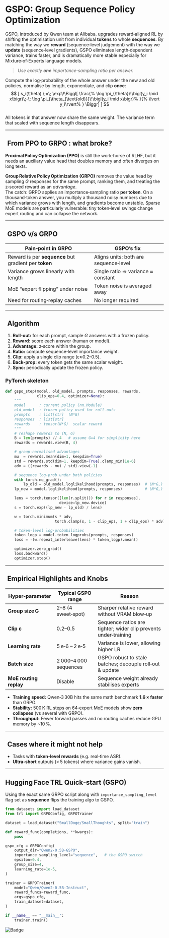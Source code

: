 # GSPO: Group Sequence Policy Optimization

GSPO, introduced by Qwen team at Alibaba. upgrades reward‑aligned RL by shifting the optimisation unit from individual **tokens** to whole **sequences**.  By matching the way we **reward** (sequence‑level judgement) with the way we **update** (sequence‑level gradients), GSPO eliminates length‑dependent variance, trains faster, and is dramatically more stable especially for Mixture‑of‑Experts language models.



> *Use exactly **one** importance‑sampling ratio per answer.*

Compute the log‑probability of the whole answer under the new and old policies, normalise by length, exponentiate, and clip **once**: <br>
$$
[
s_i(\theta)
  \;=\;
  \exp\!\Biggl[
    \frac{%
      \log \pi_{\theta}\!\bigl(y_i \mid x\bigr)\;-\;
      \log \pi_{\theta_{\text{old}}}\!\bigl(y_i \mid x\bigr)%
    }{%
      \lvert y_i\rvert%
    }
  \Biggr]
]
$$ <br>
All tokens in that answer now share the same weight.  The variance term that scaled with sequence length disappears.

---

##   From PPO to GRPO : what broke?

**Proximal Policy Optimization (PPO)** is still the work‑horse of RLHF, but it needs an auxiliary value head that doubles memory and often diverges on long texts.

**Group Relative Policy Optimization (GRPO)** removes the value head by sampling *G* responses for the same prompt, ranking them, and treating the z‑scored reward as an *advantage*.  
The catch: GRPO applies an importance‑sampling ratio **per token**.  On a thousand‑token answer, you multiply a thousand noisy numbers due to which variance grows with length, and gradients become unstable.  Sparse MoE models are particularly vulnerable: tiny token‑level swings change expert routing and can collapse the network.

---

##   GSPO v/s GRPO

| Pain‑point in GRPO | GSPO’s fix                            |
| --- |---------------------------------------|
| Reward is per **sequence** but gradient per **token** | Aligns units: both are sequence‑level |
| Variance grows linearly with length | Single ratio ⇒ variance ≈ constant    |
| MoE “expert flipping” under noise | Token noise is averaged away          |
| Need for routing‑replay caches | No longer required                    |

---

##   Algorithm 
1. **Roll‑out:** for each prompt, sample *G* answers with a frozen policy.  
2. **Reward:** score each answer (human or model).  
3. **Advantage:** z‑score within the group.  
4. **Ratio:** compute sequence‑level importance weight.  
5. **Clip:** apply a single clip range (ε≈0.2–0.5).  
6. **Back‑prop:** every token gets the same scalar weight.  
7. **Sync:** periodically update the frozen policy.

### PyTorch skeleton

```python
def gspo_step(model, old_model, prompts, responses, rewards,
              clip_eps=0.4, optimizer=None):
    """
    model      : current policy (nn.Module)
    old_model  : frozen policy used for roll-outs
    prompts    : list[str]  (N*G)
    responses  : list[str]
    rewards    : tensor(N*G)  scalar reward
    """
    # reshape rewards to (N, G)
    B = len(prompts) // 4   # assume G=4 for simplicity here
    rewards = rewards.view(B, 4)

    # group‑normalised advantages
    mu  = rewards.mean(dim=1, keepdim=True)
    std = rewards.std(dim=1, keepdim=True).clamp_min(1e-6)
    adv = ((rewards - mu) / std).view(-1)

    # sequence log‑prob under both policies
    with torch.no_grad():
        lp_old = old_model.loglikelihood(prompts, responses)  # (N*G,)
    lp_new = model.loglikelihood(prompts, responses)          # (N*G,)

    lens = torch.tensor([len(r.split()) for r in responses],
                        device=lp_new.device)
    s = torch.exp((lp_new - lp_old) / lens)

    w = torch.minimum(s * adv,
                      torch.clamp(s, 1 - clip_eps, 1 + clip_eps) * adv)

    # token‑level log‑probabilities
    token_logp = model.token_logprobs(prompts, responses)
    loss = -(w.repeat_interleave(lens) * token_logp).mean()

    optimizer.zero_grad()
    loss.backward()
    optimizer.step()
```

---

##   Empirical Highlights and Knobs

| Hyper‑parameter | Typical GSPO range | Reason |
| --- | --- | --- |
| **Group size G** | 2–8 (4 sweet‑spot) | Sharper relative reward without VRAM blow‑up |
| **Clip ε** | 0.2–0.5 | Sequence ratios are tighter; wider clip prevents under‑training |
| **Learning rate** | 5 e‑6 – 2 e‑5 | Variance is lower, allowing higher LR |
| **Batch size** | 2 000–4 000 sequences | GSPO robust to stale batches; decouple roll‑out & update |
| **MoE routing replay** | Disable | Sequence weight already stabilises experts |


* **Training speed:** Qwen‑3 30B hits the same math benchmark **1.6 × faster** than GRPO.  
* **Stability:** 500 K RL steps on 64‑expert MoE models show **zero collapses** (vs several with GRPO).  
* **Throughput:** Fewer forward passes and no routing caches reduce GPU memory by ~10 %.

---

##   Cases where it might not help

* Tasks with **token‑level rewards** (e.g. real‑time ASR).  
* **Ultra‑short** outputs (< 5 tokens) where variance gains vanish.  

---

## Hugging Face TRL Quick‑start (GSPO)

Using the exact same GRPO script along with `importance_sampling_level` flag set as **sequence** flips the training algo to GSPO.

```python
from datasets import load_dataset
from trl import GRPOConfig, GRPOTrainer

dataset = load_dataset("SmallDoge/SmallThoughts", split="train")

def reward_func(completions, **kwargs):
    pass

gspo_cfg = GRPOConfig(
    output_dir="Qwen2-0.5B-GSPO",
    importance_sampling_level="sequence",   # the GSPO switch
    epsilon=0.4,
    group_size=4,
    learning_rate=1e-5,
)

trainer = GRPOTrainer(
    model="Qwen/Qwen2-0.5B-Instruct",
    reward_funcs=reward_func,
    args=gspo_cfg,
    train_dataset=dataset,
)

if __name__ == "__main__":
    trainer.train()
```

[//]: # (*End of Chapter*)

![Badge](https://hitscounter.dev/api/hit?url=https%3A%2F%2Fbajajra.github.io%2Fmachinamasquerade%2Fgspo.html&label=Visitors&icon=clipboard-data&color=%23D70040&message=&style=for-the-badge&tz=UTC)